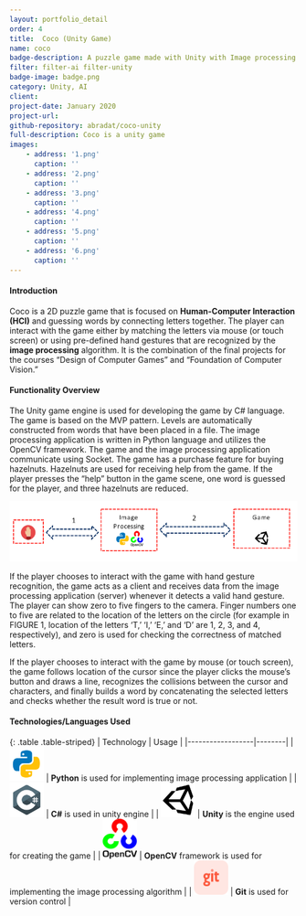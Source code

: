 ```yaml
---
layout: portfolio_detail
order: 4
title:  Coco (Unity Game)
name: coco
badge-description: A puzzle game made with Unity with Image processing for interaction.
filter: filter-ai filter-unity
badge-image: badge.png
category: Unity, AI
client:
project-date: January 2020
project-url:
github-repository: abradat/coco-unity
full-description: Coco is a unity game 
images:
    - address: '1.png'
      caption: ''
    - address: '2.png'
      caption: ''
    - address: '3.png'
      caption: ''
    - address: '4.png'
      caption: ''
    - address: '5.png'
      caption: ''
    - address: '6.png'
      caption: ''
---
```

#### Introduction
Coco is a 2D puzzle game that is focused on **Human-Computer Interaction (HCI)** and guessing words by connecting letters together. The player can interact with the game either by matching the letters via mouse (or touch screen) or using pre-defined hand gestures that are recognized by the **image processing** algorithm. It is the combination of the final projects for the courses “Design of Computer Games” and “Foundation of Computer Vision.”
#### Functionality Overview
The Unity game engine is used for developing the game by C# language. The game is based on the MVP pattern. Levels are automatically constructed from words that have been placed in a file. The image processing application is written in Python language and utilizes the OpenCV framework. The game and the image processing application communicate using Socket. The game has a purchase feature for buying hazelnuts. Hazelnuts are used for receiving help from the game. If the player presses the “help” button in the game scene, one word is guessed for the player, and three hazelnuts are reduced.
<div class="text-center">
    <img src="/assets/img/portfolio/coco/arch.png"> 
</div>

If the player chooses to interact with the game with hand gesture recognition, the game acts as a client and receives data from the image processing application (server) whenever it detects a valid hand gesture. The player can show zero to five fingers to the camera. Finger numbers one to five are related to the location of the letters on the circle (for example in FIGURE 1, location of the letters ‘T,’ ‘I,’ ‘E,’ and ‘D’ are 1, 2, 3, and 4, respectively), and zero is used for checking the correctness of matched letters. 

If the player chooses to interact with the game by mouse (or touch screen), the game follows location of the cursor since the player clicks the mouse’s button and draws a line, recognizes the collisions between the cursor and characters, and finally builds a word by concatenating the selected letters and checks whether the result word is true or not.

#### Technologies/Languages Used

{: .table .table-striped}
| Technology | Usage |
|------------------|--------|
| <img src="/assets/img/portfolio/technologies/python.png" width="60" height="60"> | **Python** is used for implementing image processing application |
| <img src="/assets/img/portfolio/technologies/csharp.png" width="60" height="60"> | **C#** is used in unity engine |
| <img src="/assets/img/portfolio/technologies/unity.png" width="60" height="60"> | **Unity** is the engine used for creating the game |
| <img src="/assets/img/portfolio/technologies/opencv.png" width="60" height="70"> | **OpenCV** framework is used for implementing the image processing algorithm |
| <img src="/assets/img/portfolio/technologies/git.png" width="60" height="60"> | **Git** is used for version control |